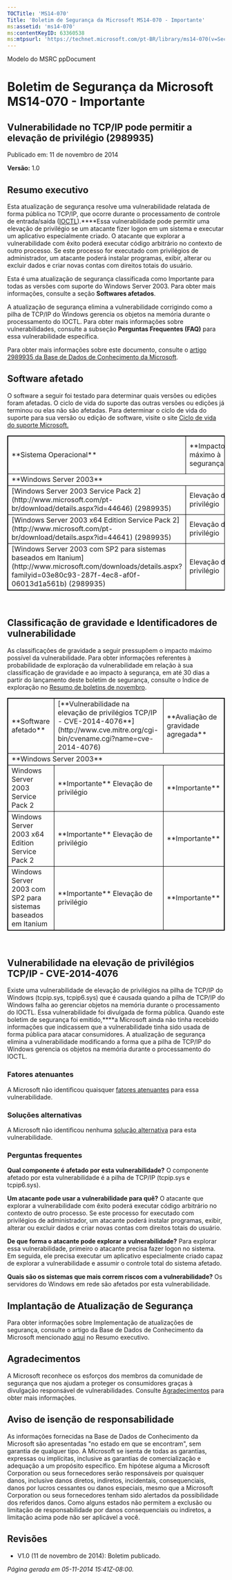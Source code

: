 ```yaml
---
TOCTitle: 'MS14-070'
Title: 'Boletim de Segurança da Microsoft MS14-070 - Importante'
ms:assetid: 'ms14-070'
ms:contentKeyID: 63360538
ms:mtpsurl: 'https://technet.microsoft.com/pt-BR/library/ms14-070(v=Security.10)'
---
```


Modelo do MSRC ppDocument

Boletim de Segurança da Microsoft MS14-070 - Importante
=======================================================

Vulnerabilidade no TCP/IP pode permitir a elevação de privilégio (2989935)
--------------------------------------------------------------------------

Publicado em: 11 de novembro de 2014

**Versão:** 1.0

Resumo executivo
----------------

<span id="sectionToggle0"></span>
Esta atualização de segurança resolve uma vulnerabilidade relatada de forma pública no TCP/IP, que ocorre durante o processamento de controle de entrada/saída ([IOCTL](https://technet.microsoft.com/pt-br/library/security/dn848375.aspx)).****Essa vulnerabilidade pode permitir uma elevação de privilégio se um atacante fizer logon em um sistema e executar um aplicativo especialmente criado. O atacante que explorar a vulnerabilidade com êxito poderá executar código arbitrário no contexto de outro processo. Se este processo for executado com privilégios de administrador, um atacante poderá instalar programas, exibir, alterar ou excluir dados e criar novas contas com direitos totais do usuário.

Esta é uma atualização de segurança classificada como Importante para todas as versões com suporte do Windows Server 2003. Para obter mais informações, consulte a seção **Softwares afetados**.

A atualização de segurança elimina a vulnerabilidade corrigindo como a pilha de TCP/IP do Windows gerencia os objetos na memória durante o processamento do IOCTL. Para obter mais informações sobre vulnerabilidades, consulte a subseção **Perguntas Frequentes (FAQ)** para essa vulnerabilidade específica.

<span id="KBArticle"></span>
Para obter mais informações sobre este documento, consulte o [artigo 2989935 da Base de Dados de Conhecimento da Microsoft](https://support.microsoft.com/kb/2989935/pt-br).

Software afetado
----------------

<span id="sectionToggle1"></span>
O software a seguir foi testado para determinar quais versões ou edições foram afetadas. O ciclo de vida do suporte das outras versões ou edições já terminou ou elas não são afetadas. Para determinar o ciclo de vida do suporte para sua versão ou edição de software, visite o site [Ciclo de vida do suporte Microsoft.](http://support2.microsoft.com/default.aspx?scid=fh;%5Bln%5D;lifecycle)

 
<table style="border:1px solid black;">
<tr>
<td style="border:1px solid black;">
**Sistema Operacional**

</td>
<td style="border:1px solid black;">
**Impacto máximo à segurança**

</td>
<td style="border:1px solid black;">
**Avaliação de gravidade agregada**

</td>
<td style="border:1px solid black;">
**Atualizações substituídas**

</td>
</tr>
<tr>
<td style="border:1px solid black;" colspan="4">
**Windows Server 2003**

</td>
</tr>
<tr>
<td style="border:1px solid black;">
[Windows Server 2003 Service Pack 2](http://www.microsoft.com/pt-br/download/details.aspx?id=44646)  
(2989935)

</td>
<td style="border:1px solid black;">
Elevação de privilégio

</td>
<td style="border:1px solid black;">
Importante

</td>
<td style="border:1px solid black;">
967723 no [MS09-048](https://technet.microsoft.com/pt-br/library/security/ms09-048)

</td>
</tr>
<tr>
<td style="border:1px solid black;">
[Windows Server 2003 x64 Edition Service Pack 2](http://www.microsoft.com/pt-br/download/details.aspx?id=44641)  
(2989935)

</td>
<td style="border:1px solid black;">
Elevação de privilégio

</td>
<td style="border:1px solid black;">
Importante

</td>
<td style="border:1px solid black;">
967723 no [MS09-048](https://technet.microsoft.com/pt-br/library/security/ms09-048)

</td>
</tr>
<tr>
<td style="border:1px solid black;">
[Windows Server 2003 com SP2 para sistemas baseados em Itanium](http://www.microsoft.com/downloads/details.aspx?familyid=03e80c93-287f-4ec8-af0f-06013d1a561b)  
(2989935)

</td>
<td style="border:1px solid black;">
Elevação de privilégio

</td>
<td style="border:1px solid black;">
Importante

</td>
<td style="border:1px solid black;">
967723 no [MS09-048](https://technet.microsoft.com/pt-br/library/security/ms09-048)

</td>
</tr>
</table>
 
 

Classificação de gravidade e Identificadores de vulnerabilidade
---------------------------------------------------------------

<span id="sectionToggle2"></span>
As classificações de gravidade a seguir pressupõem o impacto máximo possível da vulnerabilidade. Para obter informações referentes à probabilidade de exploração da vulnerabilidade em relação à sua classificação de gravidade e ao impacto à segurança, em até 30 dias a partir do lançamento deste boletim de segurança, consulte o Índice de exploração no [Resumo de boletins de novembro](https://technet.microsoft.com/pt-br/library/security/ms14-nov).

 
<table style="border:1px solid black;">
<tr>
<td style="border:1px solid black;">
**Software afetado**

</td>
<td style="border:1px solid black;">
[**Vulnerabilidade na elevação de privilégios TCP/IP - CVE-2014-4076**](http://www.cve.mitre.org/cgi-bin/cvename.cgi?name=cve-2014-4076)

</td>
<td style="border:1px solid black;">
**Avaliação de gravidade agregada**

</td>
</tr>
<tr>
<td style="border:1px solid black;" colspan="3">
**Windows Server 2003**

</td>
</tr>
<tr>
<td style="border:1px solid black;">
Windows Server 2003 Service Pack 2

</td>
<td style="border:1px solid black;">
**Importante**  
Elevação de privilégio

</td>
<td style="border:1px solid black;">
**Importante**

</td>
</tr>
<tr>
<td style="border:1px solid black;">
Windows Server 2003 x64 Edition Service Pack 2

</td>
<td style="border:1px solid black;">
**Importante**  
Elevação de privilégio

</td>
<td style="border:1px solid black;">
**Importante**

</td>
</tr>
<tr>
<td style="border:1px solid black;">
Windows Server 2003 com SP2 para sistemas baseados em Itanium

</td>
<td style="border:1px solid black;">
**Importante**  
Elevação de privilégio

</td>
<td style="border:1px solid black;">
**Importante**

</td>
</tr>
</table>
 
 

Vulnerabilidade na elevação de privilégios TCP/IP - CVE-2014-4076
-----------------------------------------------------------------

<span id="sectionToggle3"></span>
Existe uma vulnerabilidade de elevação de privilégios na pilha de TCP/IP do Windows (tcpip.sys, tcpip6.sys) que é causada quando a pilha de TCP/IP do Windows falha ao gerenciar objetos na memória durante o processamento do IOCTL. Essa vulnerabilidade foi divulgada de forma pública. Quando este boletim de segurança foi emitido,****a Microsoft ainda não tinha recebido informações que indicassem que a vulnerabilidade tinha sido usada de forma pública para atacar consumidores. A atualização de segurança elimina a vulnerabilidade modificando a forma que a pilha de TCP/IP do Windows gerencia os objetos na memória durante o processamento do IOCTL.

### Fatores atenuantes

A Microsoft não identificou quaisquer [fatores atenuantes](https://technet.microsoft.com/pt-br/library/security/dn848375.aspx) para essa vulnerabilidade.

### Soluções alternativas

A Microsoft não identificou nenhuma [solução alternativa](https://technet.microsoft.com/pt-br/library/security/dn848375.aspx) para esta vulnerabilidade.

### Perguntas frequentes

**Qual componente é afetado por esta vulnerabilidade?**
O componente afetado por esta vulnerabilidade é a pilha de TCP/IP (tcpip.sys e tcpip6.sys).

**Um atacante pode usar a vulnerabilidade para quê?**
O atacante que explorar a vulnerabilidade com êxito poderá executar código arbitrário no contexto de outro processo. Se este processo for executado com privilégios de administrador, um atacante poderá instalar programas, exibir, alterar ou excluir dados e criar novas contas com direitos totais do usuário.

**De que forma o atacante pode explorar a vulnerabilidade?**
Para explorar essa vulnerabilidade, primeiro o atacante precisa fazer logon no sistema. Em seguida, ele precisa executar um aplicativo especialmente criado capaz de explorar a vulnerabilidade e assumir o controle total do sistema afetado.

**Quais são os sistemas que mais correm riscos com a vulnerabilidade?**
Os servidores do Windows em rede são afetados por esta vulnerabilidade.

Implantação de Atualização de Segurança
---------------------------------------

<span id="sectionToggle4"></span>
Para obter informações sobre Implementação de atualizações de segurança, consulte o artigo da Base de Dados de Conhecimento da Microsoft mencionado [aqui](#kbarticle) no Resumo executivo.

Agradecimentos
--------------

<span id="sectionToggle5"></span>
A Microsoft reconhece os esforços dos membros da comunidade de segurança que nos ajudam a proteger os consumidores graças à divulgação responsável de vulnerabilidades. Consulte [Agradecimentos](https://technet.microsoft.com/pt-br/library/security/dn820091.aspx) para obter mais informações.

Aviso de isenção de responsabilidade
------------------------------------

<span id="sectionToggle6"></span>
As informações fornecidas na Base de Dados de Conhecimento da Microsoft são apresentadas "no estado em que se encontram", sem garantia de qualquer tipo. A Microsoft se isenta de todas as garantias, expressas ou implícitas, inclusive as garantias de comercialização e adequação a um propósito específico. Em hipótese alguma a Microsoft Corporation ou seus fornecedores serão responsáveis por quaisquer danos, inclusive danos diretos, indiretos, incidentais, consequenciais, danos por lucros cessantes ou danos especiais, mesmo que a Microsoft Corporation ou seus fornecedores tenham sido alertados da possibilidade dos referidos danos. Como alguns estados não permitem a exclusão ou limitação de responsabilidade por danos consequenciais ou indiretos, a limitação acima pode não ser aplicável a você.

Revisões
--------

<span id="sectionToggle7"></span>
-   V1.0 (11 de novembro de 2014): Boletim publicado.

*Página gerada em 05-11-2014 15:41Z-08:00.*
